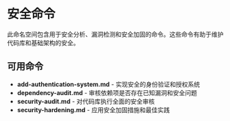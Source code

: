 # 安全命令

此命名空间包含用于安全分析、漏洞检测和安全加固的命令。这些命令有助于维护代码库和基础架构的安全。

## 可用命令

- **add-authentication-system.md** - 实现安全的身份验证和授权系统
- **dependency-audit.md** - 审核依赖项是否存在已知漏洞和安全问题
- **security-audit.md** - 对代码库执行全面的安全审核
- **security-hardening.md** - 应用安全加固措施和最佳实践